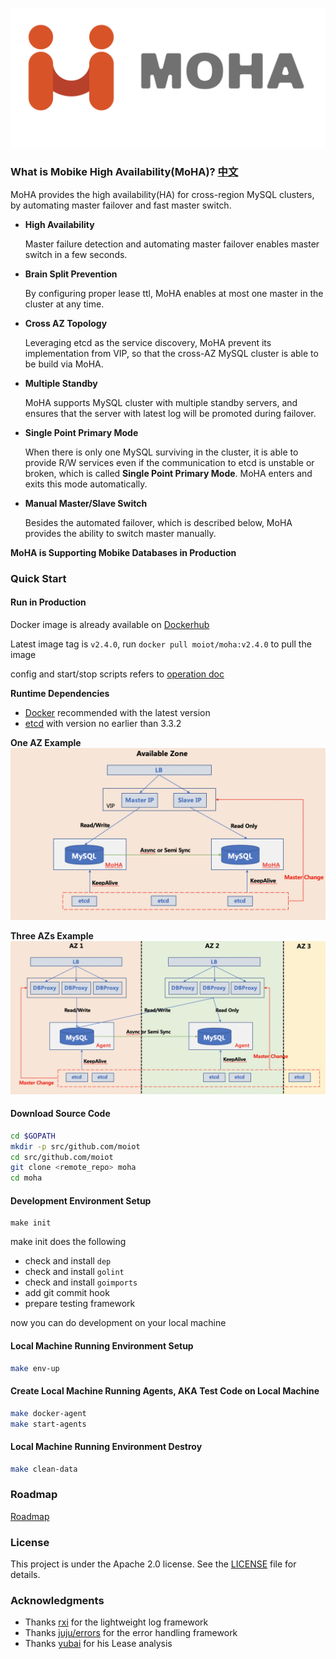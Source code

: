 ![moha_logo](moha_logo.png)


### What is Mobike High Availability(MoHA)? [中文](README-cn.md)

MoHA provides the high availability(HA) for cross-region MySQL clusters, 
by automating master failover and fast master switch.

- __High Availability__

    Master failure detection and automating master failover enables master switch in a few seconds.
    
- __Brain Split Prevention__

    By configuring proper lease ttl, MoHA enables at most one master in the cluster at any time.
    
- __Cross AZ Topology__

    Leveraging etcd as the service discovery, MoHA prevent its implementation from VIP,
    so that the cross-AZ MySQL cluster is able to be build via MoHA.

- __Multiple Standby__

    MoHA supports MySQL cluster with multiple standby servers, 
    and ensures that the server with latest log will be promoted during failover.
  
- __Single Point Primary Mode__ 

    When there is only one MySQL surviving in the cluster, 
    it is able to provide R/W services even if the communication to etcd is unstable or broken,
    which is called **Single Point Primary Mode**. MoHA enters and exits this mode automatically.

- __Manual Master/Slave Switch__

    Besides the automated failover, which is described below, MoHA provides the ability to switch master manually.

__MoHA is Supporting Mobike Databases in Production__


### Quick Start

#### Run in Production
Docker image is already available on [Dockerhub](https://cloud.docker.com/u/moiot/repository/docker/moiot/moha)

Latest image tag is  `v2.4.0`, run `docker pull moiot/moha:v2.4.0` to pull the image
 
config and start/stop scripts refers to [operation doc](docs/operation.md)

**Runtime Dependencies**
- [Docker](https://www.docker.com/) recommended with the latest version
- [etcd](https://coreos.com/etcd/) with version no earlier than 3.3.2 


**One AZ Example**
![1az](docs/1az.png)


**Three AZs Example**
![3az](docs/3az.png)

#### Download Source Code

```bash
cd $GOPATH
mkdir -p src/github.com/moiot
cd src/github.com/moiot
git clone <remote_repo> moha
cd moha
```

#### Development Environment Setup

```
make init
```
make init  does the following
- check and install `dep`
- check and install `golint`
- check and install `goimports`
- add git commit hook
- prepare testing framework

now you can do development on your local machine


#### Local Machine Running Environment Setup

```bash
make env-up
```

#### Create Local Machine Running Agents, AKA Test Code on Local Machine
```bash
make docker-agent
make start-agents
```

#### Local Machine Running Environment Destroy

```bash
make clean-data
```

### Roadmap
[Roadmap](docs/roadmap.md)


### License
This project is under the Apache 2.0 license. See the [LICENSE](LICENSE) file for details.

### Acknowledgments
* Thanks [rxi](https://github.com/rxi) for the lightweight log framework
* Thanks [juju/errors](https://github.com/juju/errors) for the error handling framework
* Thanks [yubai](http://oceanbase.org.cn/?p=41) for his Lease analysis
